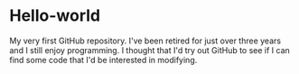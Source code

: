 # Hello-world
My very first GitHub repository.
I've been retired for just over three years and I still enjoy programming. 
I thought that I'd try out GitHub to see if I can find some code that I'd be interested in modifying.
